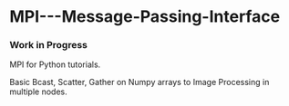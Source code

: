 # MPI---Message-Passing-Interface
### Work in Progress
MPI for Python tutorials.

Basic Bcast, Scatter, Gather on Numpy arrays to Image Processing in multiple nodes.

